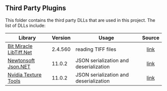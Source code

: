 ## Third Party Plugins
This folder contains the third party DLLs that are used in this project. The list of DLLs include:

Library|Version|Usage|Source|
---|---|---|:-:
[Bit Miracle LibTiff.Net](https://bitmiracle.com/libtiff/)|2.4.560|reading TIFF files|[link](https://www.nuget.org/packages/BitMiracle.LibTiff.NET/2.4.560)
[Newtonsoft Json.NET](https://www.newtonsoft.com/json)|11.0.2|JSON serialization and deserialization|[link](https://www.nuget.org/packages/Newtonsoft.Json/11.0.2)
[Nvidia Texture Tools](https://github.com/castano/nvidia-texture-tools/wiki)|11.0.2|JSON serialization and deserialization|[link](https://github.com/MonoGame/MonoGame.Dependencies/tree/0797e3bf42abdb5ff6f7d67e3fa6d22f041129cd/NVTT)

